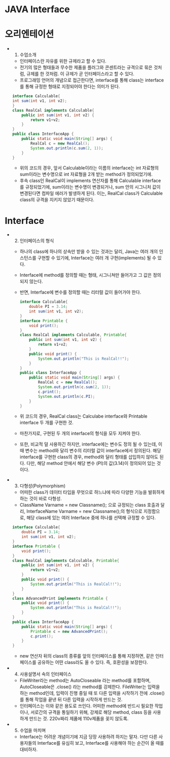 # JAVA Interface

# 오리엔테이션

- 1.  수업소개
    - 인터페이스란 자유를 위한 규제라고 할 수 있다.
    - 전기의 많은 형태들과 무수한 제품을 플러그와 콘센트라는 규격으로 묶은 것처럼, 규제를 한 것처럼. 이 규제가 곧 인터페이스라고 할 수 있다.
    - 프로그래밍 언어의 개념으로 접근한다면, interface를 통해 class는 interface를 통해 규정한 형태로 지정되어야 한다는 의미가 된다.
    
    ```java
    interface Calculable{
    int sum(int v1, int v2);
    }
    class RealCal implements Calculable{
    	public int sum(int v1, int v2) {
    		return v1+v2;
    	}
    }
    public class InterfaceApp {
    	public static void main(String[] args) {
    		RealCal c = new RealCal();
    		System.out.println(c.sum(2, 1));
    	}
    }
    ```
    
    - 위의 코드의 경우, 앞서 Calculable이라는 이름의 interface는 int 자료형의 sum이라는 변수명으로 int 자료형을 2개 받는 method가 정의되었기에.
    - 후속 class인 RealCal이 implements 연산자를 통해 Calculable interface를 규정되었기에, sum이라는 변수명이 변경되거나, sum 안의 시그니처 값이 변경된다면 컴파일 에러가 발생하게 된다. 
    이는, RealCal class가 Calculable class의 규격을 지키지 않았기 때문이다.

# Interface

- 2.  인터페이스의 형식
    - 하나의 class에 하나의 상속만 받을 수 있는 것과는 달리, Java는 여러 개의 인스턴스를 구현할 수 있기에, Interface는 여러 개 구현(implements) 될 수 있다.
    - Interface에 method를 정의할 때는 형태, 시그니쳐만 들어가고 그 값은 정의되지 않는다.
    - 반면, Interface에 변수를 정의할 때는 리터럴 값이 들어가야 한다.
        
        ```java
        interface Calculable{
        	double PI = 3.14;
        	int sum(int v1, int v2);
        }
        interface Printable {
        	void print();
        }
        class RealCal implements Calculable, Printable{
        	public int sum(int v1, int v2) {
        		return v1+v2;
        	}
        	public void print() {
        		System.out.println("This is RealCal!!");
        	}
        }
        public class InterfaceApp {
        	public static void main(String[] args) {
        		RealCal c = new RealCal();
        		System.out.println(c.sum(2, 1));
        		c.print();
        		System.out.println(c.PI);
        	}
        }
        ```
        
    - 위 코드의 경우, RealCal class는 Calculabe interface와 Printable interface 두 개를 구현한 것.
    - 마찬가지로, 구현된 두 개의 interface의 형식을 모두 지켜야 한다.
    - 또한, 비교적 덜 사용하긴 하지만, interface에는 변수도 정의 될 수 있는데, 이 때 변수는 method와 달리 변수의 리터럴 값이 interface에서 정의된다. 해당 interface를 구현한 class의 경우, method와 달리 형태를 삽입하지 않아도 된다. 다만, 해당 method 안에서 해당 변수 (PI)의 값(3.14)이 정의되어 있는 것이다.
- 3.  다형성(Polymorphism)
    - 어떠한 class가 데이터 타입을 무엇으로 하느냐에 따라 다양한 기능을 발휘하게 하는 것이 바로 다형성.
    - ClassName Varname = new Classname();
    으로 규정되는 class 호출과 달리,
    InterfaceName Varname = new Classname();의 형식으로 지정함으로, 
    해당 class에 있는 여러 Interface 중에 하나를 선택해 규정할 수 있다.
    
    ```java
    interface Calculable{
    	double PI = 3.14;
    	int sum(int v1, int v2);
    }
    interface Printable {
    	void print();
    }
    class RealCal implements Calculable, Printable{
    	public int sum(int v1, int v2) {
    		return v1+v2;
    	}
    	public void print() {
    		System.out.println("This is RealCal!!");
    	}
    }
    class AdvancedPrint implements Printable {
    	public void print() {
    		System.out.println("This is RealCal!!");
    	}
    }
    public class InterfaceApp {
    	public static void main(String[] args) {
    		Printable c = new AdvancedPrint();
    		c.print();
    	}
    }
    ```
    
    - new 연산자 뒤의 class의 종류를 앞의 인터페이스를 통해 지정하면, 같은 인터페이스를 공유하는 어떤 class라도 올 수 있다. 즉, 호환성을 보장한다.
- 4.  사용설명서 속의 인터페이스
    - FileWriter라는 method는 AutoCloseable 라는 method를 포함하며, AutoCloseable은 .close() 라는 method를 강제한다. FileWriter는 입력을 하는 method인데, 입력이 진행 중일 때 또 다른 입력을 시작하기 전에 .close()를 통해 작업을 끝낸 뒤 다른 입력을 시작하게 만드는 것.
    - 인터페이스는 이와 같은 용도로 쓰인다. 어떠한 method에 반드시 필요한 작업이나, 서로간의 규격을 통일하기 위해, 강제로 해당 method, class 등을 사용하게 만드는 것.  220v짜리 제품에 110v제품을 꽂지 않도록.
- 5.  수업을 마치며
    - Interface는 어려운 개념이기에 지금 당장 사용하려 하지는 말자. 다만 다른 사용자들의 Interface를 유심히 보고, Interface를 사용해야 하는 순간이 올 때를 대비하자.